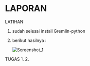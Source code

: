 # LAPORAN

LATIHAN
1. sudah selesai install Gremlin-python 
2. berikut hasilnya :

   ![Screenshot_1](gambar/Screenshot_2.png) 

   


TUGAS 
1. 
2. 
